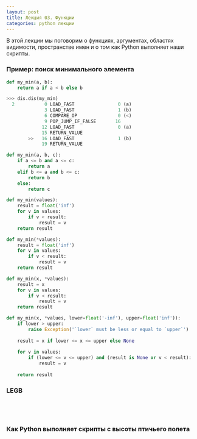 ```yaml
---
layout: post
title: Лекция 03. Функции
categories: python лекции
---
```


В этой лекции мы поговорим о функциях, аргументах, областях видимости, пространстве имен и о том как Python выполняет наши скрипты.

### Пример: поиск минимального элемента

```python
def my_min(a, b):
    return a if a < b else b
```

```python
>>> dis.dis(my_min)
  2           0 LOAD_FAST                0 (a)
              3 LOAD_FAST                1 (b)
              6 COMPARE_OP               0 (<)
              9 POP_JUMP_IF_FALSE       16
             12 LOAD_FAST                0 (a)
             15 RETURN_VALUE
        >>   16 LOAD_FAST                1 (b)
             19 RETURN_VALUE
```

```python
def my_min(a, b, c):
    if a <= b and a <= c:
        return a
    elif b <= a and b <= c:
        return b
    else:
        return c
```

```python
def my_min(values):
    result = float('inf')
    for v in values:
        if v < result:
            result = v
    return result
```

```python
def my_min(*values):
    result = float('inf')
    for v in values:
        if v < result:
            result = v
    return result
```

```python
def my_min(x, *values):
    result = x
    for v in values:
        if v < result:
            result = v
    return result
```

```python
def my_min(x, *values, lower=float('-inf'), upper=float('inf')):
    if lower > upper:
        raise Exception('`lower` must be less or equal to `upper`')
    
    result = x if lower <= x <= upper else None
    
    for v in values:
        if (lower <= v <= upper) and (result is None or v < result):
            result = v
    
    return result
```

### LEGB

```python
```

```python
```

```python
```

```python
```

### Как Python выполняет скрипты с высоты птичьего полета

